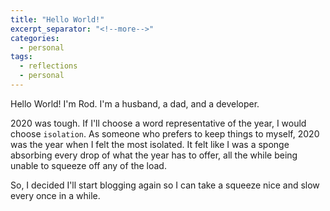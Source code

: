 ```yaml
---
title: "Hello World!"
excerpt_separator: "<!--more-->"
categories:
  - personal
tags:
  - reflections
  - personal
---
```

Hello World! I'm Rod. I'm a husband, a dad, and a developer.

<!--more-->
2020 was tough. If I'll choose a word representative of the year, I would choose `isolation`. As someone who prefers to keep things to myself, 2020 was the year when I felt
the most isolated. It felt like I was a sponge absorbing every drop of what the year has to offer, all the while being unable to squeeze off any of the load.

So, I decided I'll start blogging again so I can take a squeeze nice and slow every once in a while.

